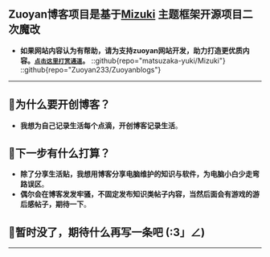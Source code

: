 ## Zuoyan博客项目是基于[Mizuki](https://github.com/matsuzaka-yuki/mizuki) 主题框架开源项目二次魔改
- **如果网站内容认为有帮助，请为支持zuoyan网站开发，助力打造更优质内容。<a href="/albums/Reword/">`点击这里打赏通道`</a>。**
::github{repo="matsuzaka-yuki/Mizuki"}
::github{repo="Zuoyan233/Zuoyanblogs"}

---
## 🌟为什么要开创博客？

- **我想为自己记录生活每个点滴，开创博客记录生活**。

## 🎯下一步有什么打算？
- **除了分享生活贴，我想用博客分享电脑维护的知识与软件，为电脑小白少走弯路误区**。
- **偶尔会在博客发发牢骚，不固定发布知识类帖子内容，当然后面会有游戏的游后感帖子，期待一下**。

## 🎨暂时没了，期待什么再写一条吧 (:3」∠)
---
